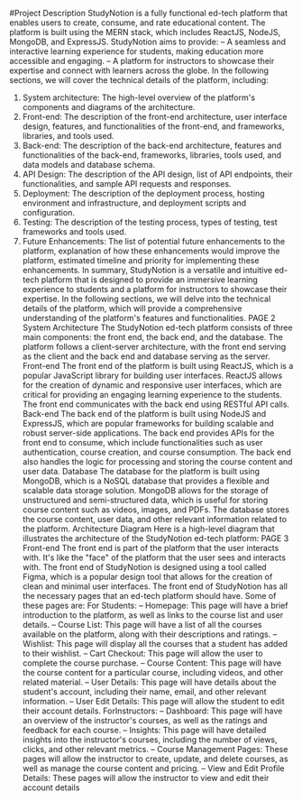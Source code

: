 #Project Description
StudyNotion is a fully functional ed-tech platform that enables users to create, consume,
and rate educational content. The platform is built using the MERN stack, which includes
ReactJS, NodeJS, MongoDB, and ExpressJS.
StudyNotion aims to provide:
– A seamless and interactive learning experience for students, making education
more accessible and engaging.
– A platform for instructors to showcase their expertise and connect with learners
across the globe.
In the following sections, we will cover the technical details of the platform, including:
1. System architecture: The high-level overview of the platform's components and
diagrams of the architecture.
2. Front-end: The description of the front-end architecture, user interface design,
features, and functionalities of the front-end, and frameworks, libraries, and tools
used.
3. Back-end: The description of the back-end architecture, features and functionalities of
the back-end, frameworks, libraries, tools used, and data models and database schema.
4. API Design: The description of the API design, list of API endpoints, their
functionalities, and sample API requests and responses.
5. Deployment: The description of the deployment process, hosting environment and
infrastructure, and deployment scripts and configuration.
6. Testing: The description of the testing process, types of testing, test frameworks and
tools used.
7. Future Enhancements: The list of potential future enhancements to the platform,
explanation of how these enhancements would improve the platform, estimated
timeline and priority for implementing these enhancements.
In summary, StudyNotion is a versatile and intuitive ed-tech platform that is designed to
provide an immersive learning experience to students and a platform for instructors to
showcase their expertise. In the following sections, we will delve into the technical details
of the platform, which will provide a comprehensive understanding of the platform's
features and functionalities.
PAGE 2
System Architecture
The StudyNotion ed-tech platform consists of three main components: the front end, the
back end, and the database. The platform follows a client-server architecture, with the
front end serving as the client and the back end and database serving as the server.
Front-end
The front end of the platform is built using ReactJS, which is a popular JavaScript library
for building user interfaces. ReactJS allows for the creation of dynamic and responsive user
interfaces, which are critical for providing an engaging learning experience to the students.
The front end communicates with the back end using RESTful API calls.
Back-end
The back end of the platform is built using NodeJS and ExpressJS, which are popular
frameworks for building scalable and robust server-side applications. The back end
provides APIs for the front end to consume, which include functionalities such as user
authentication, course creation, and course consumption. The back end also handles the
logic for processing and storing the course content and user data.
Database
The database for the platform is built using MongoDB, which is a NoSQL database that
provides a flexible and scalable data storage solution. MongoDB allows for the storage of
unstructured and semi-structured data, which is useful for storing course content such as
videos, images, and PDFs. The database stores the course content, user data, and other
relevant information related to the platform.
Architecture Diagram
Here is a high-level diagram that illustrates the architecture of the StudyNotion ed-tech
platform:
PAGE 3
Front-end
The front end is part of the platform that the user interacts with. It's like the "face" of the
platform that the user sees and interacts with. The front end of StudyNotion is designed
using a tool called Figma, which is a popular design tool that allows for the creation of
clean and minimal user interfaces.
The front end of StudyNotion has all the necessary pages that an ed-tech platform should
have. Some of these pages are:
For Students:
– Homepage: This page will have a brief introduction to the platform, as well as links
to the course list and user details.
– Course List: This page will have a list of all the courses available on the platform,
along with their descriptions and ratings.
– Wishlist: This page will display all the courses that a student has added to their
wishlist.
– Cart Checkout: This page will allow the user to complete the course purchase.
– Course Content: This page will have the course content for a particular course,
including videos, and other related material.
– User Details: This page will have details about the student's account, including
their name, email, and other relevant information.
– User Edit Details: This page will allow the student to edit their account details.
ForInstructors:
– Dashboard: This page will have an overview of the instructor's courses, as well as
the ratings and feedback for each course.
– Insights: This page will have detailed insights into the instructor's courses,
including the number of views, clicks, and other relevant metrics.
– Course Management Pages: These pages will allow the instructor to create, update,
and delete courses, as well as manage the course content and pricing.
– View and Edit Profile Details: These pages will allow the instructor to view and edit
their account details
